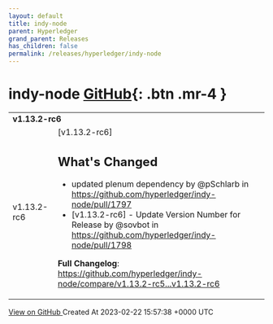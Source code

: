 ```yaml
---
layout: default
title: indy-node
parent: Hyperledger
grand_parent: Releases
has_children: false
permalink: /releases/hyperledger/indy-node
---
```


# indy-node <span class="fs-3 right-align">[GitHub](https://github.com/hyperledger/indy-node){: .btn .mr-4 }</span>


<div>
    <table>
        <tr>
            <td colspan="2">
                <b>
                    v1.13.2-rc6
                </b>
            </td>
        </tr>
        <tr>
            <td>
                <span class="chip">
                    v1.13.2-rc6
                </span>
            </td>
            <td>
                [v1.13.2-rc6] 

## What's Changed
* updated plenum dependency by @pSchlarb in https://github.com/hyperledger/indy-node/pull/1797
* [v1.13.2-rc6] - Update Version Number for Release by @sovbot in https://github.com/hyperledger/indy-node/pull/1798


**Full Changelog**: https://github.com/hyperledger/indy-node/compare/v1.13.2-rc5...v1.13.2-rc6
            </td>
        </tr>
    </table>
    <a href="https://github.com/hyperledger/indy-node/releases/tag/v1.13.2-rc6" class=".btn">
        View on GitHub
    </a>
    <span class="right-align">
        Created At 2023-02-22 15:57:38 +0000 UTC
    </span>
</div>

